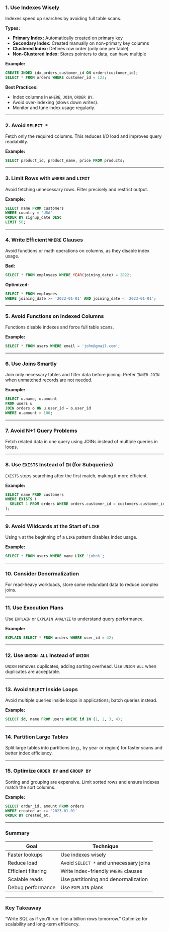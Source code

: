 ### **1. Use Indexes Wisely**

Indexes speed up searches by avoiding full table scans.

**Types:**

* **Primary Index:** Automatically created on primary key
* **Secondary Index:** Created manually on non-primary key columns
* **Clustered Index:** Defines row order (only one per table)
* **Non-Clustered Index:** Stores pointers to data, can have multiple

**Example:**

```sql
CREATE INDEX idx_orders_customer_id ON orders(customer_id);
SELECT * FROM orders WHERE customer_id = 123;
```

**Best Practices:**

* Index columns in `WHERE`, `JOIN`, `ORDER BY`.
* Avoid over-indexing (slows down writes).
* Monitor and tune index usage regularly.

---

### **2. Avoid `SELECT *`**

Fetch only the required columns.
This reduces I/O load and improves query readability.

**Example:**

```sql
SELECT product_id, product_name, price FROM products;
```

---

### **3. Limit Rows with `WHERE` and `LIMIT`**

Avoid fetching unnecessary rows.
Filter precisely and restrict output.

**Example:**

```sql
SELECT name FROM customers
WHERE country = 'USA'
ORDER BY signup_date DESC
LIMIT 50;
```

---

### **4. Write Efficient `WHERE` Clauses**

Avoid functions or math operations on columns, as they disable index usage.

**Bad:**

```sql
SELECT * FROM employees WHERE YEAR(joining_date) = 2022;
```

**Optimized:**

```sql
SELECT * FROM employees
WHERE joining_date >= '2022-01-01' AND joining_date < '2023-01-01';
```

---

### **5. Avoid Functions on Indexed Columns**

Functions disable indexes and force full table scans.

**Example:**

```sql
SELECT * FROM users WHERE email = 'john@gmail.com';
```

---

### **6. Use Joins Smartly**

Join only necessary tables and filter data before joining.
Prefer `INNER JOIN` when unmatched records are not needed.

**Example:**

```sql
SELECT u.name, o.amount
FROM users u
JOIN orders o ON u.user_id = o.user_id
WHERE o.amount > 100;
```

---

### **7. Avoid N+1 Query Problems**

Fetch related data in one query using JOINs instead of multiple queries in loops.

---

### **8. Use `EXISTS` Instead of `IN` (for Subqueries)**

`EXISTS` stops searching after the first match, making it more efficient.

**Example:**

```sql
SELECT name FROM customers
WHERE EXISTS (
  SELECT 1 FROM orders WHERE orders.customer_id = customers.customer_id
);
```

---

### **9. Avoid Wildcards at the Start of `LIKE`**

Using `%` at the beginning of a `LIKE` pattern disables index usage.

**Example:**

```sql
SELECT * FROM users WHERE name LIKE 'john%';
```

---

### **10. Consider Denormalization**

For read-heavy workloads, store some redundant data to reduce complex joins.

---

### **11. Use Execution Plans**

Use `EXPLAIN` or `EXPLAIN ANALYZE` to understand query performance.

**Example:**

```sql
EXPLAIN SELECT * FROM orders WHERE user_id = 42;
```

---

### **12. Use `UNION ALL` Instead of `UNION`**

`UNION` removes duplicates, adding sorting overhead.
Use `UNION ALL` when duplicates are acceptable.

---

### **13. Avoid `SELECT` Inside Loops**

Avoid multiple queries inside loops in applications; batch queries instead.

**Example:**

```sql
SELECT id, name FROM users WHERE id IN (1, 2, 3, 4);
```

---

### **14. Partition Large Tables**

Split large tables into partitions (e.g., by year or region) for faster scans and better index efficiency.

---

### **15. Optimize `ORDER BY` and `GROUP BY`**

Sorting and grouping are expensive.
Limit sorted rows and ensure indexes match the sort columns.

**Example:**

```sql
SELECT order_id, amount FROM orders
WHERE created_at >= '2023-01-01'
ORDER BY created_at;
```

---

### **Summary**

| Goal                | Technique                              |
| ------------------- | -------------------------------------- |
| Faster lookups      | Use indexes wisely                     |
| Reduce load         | Avoid `SELECT *` and unnecessary joins |
| Efficient filtering | Write index-friendly `WHERE` clauses   |
| Scalable reads      | Use partitioning and denormalization   |
| Debug performance   | Use `EXPLAIN` plans                    |

---

### **Key Takeaway**

“Write SQL as if you’ll run it on a billion rows tomorrow.”
Optimize for scalability and long-term efficiency.
